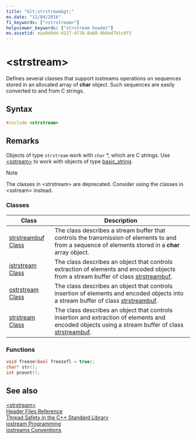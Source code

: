 ```yaml
---
title: "&lt;strstream&gt;"
ms.date: "11/04/2016"
f1_keywords: ["<strstream>"]
helpviewer_keywords: ["strstream header"]
ms.assetid: eaa9d0d4-d217-4f28-8a68-9b9ad7b1c0f5
---
```

# &lt;strstream&gt;

Defines several classes that support iostreams operations on sequences stored in an allocated array of **char** object. Such sequences are easily converted to and from C strings.

## Syntax

```cpp
#include <strstream>
```

## Remarks

Objects of type `strstream` work with `char` *, which are C strings. Use [\<sstream>](../standard-library/sstream.md) to work with objects of type [basic_string](../standard-library/basic-string-class.md).

> [!NOTE]
> The classes in \<strstream> are deprecated. Consider using the classes in \<sstream> instead.

### Classes

|Class|Description|
|-|-|
|[strstreambuf Class](../standard-library/strstreambuf-class.md)|The class describes a stream buffer that controls the transmission of elements to and from a sequence of elements stored in a **char** array object.|
|[istrstream Class](../standard-library/istrstream-class.md)|The class describes an object that controls extraction of elements and encoded objects from a stream buffer of class [strstreambuf](../standard-library/strstreambuf-class.md).|
|[ostrstream Class](../standard-library/ostrstream-class.md)|The class describes an object that controls insertion of elements and encoded objects into a stream buffer of class [strstreambuf](../standard-library/strstreambuf-class.md).|
|[strstream Class](../standard-library/strstream-class.md)|The class describes an object that controls insertion and extraction of elements and encoded objects using a stream buffer of class [strstreambuf](../standard-library/strstreambuf-class.md).|

### Functions

```cpp
void freeze(bool freezefl = true);
char* str();
int pcount();
```

## See also

[\<strstream>](../standard-library/strstream.md)<br/>
[Header Files Reference](../standard-library/cpp-standard-library-header-files.md)<br/>
[Thread Safety in the C++ Standard Library](../standard-library/thread-safety-in-the-cpp-standard-library.md)<br/>
[iostream Programming](../standard-library/iostream-programming.md)<br/>
[iostreams Conventions](../standard-library/iostreams-conventions.md)<br/>
